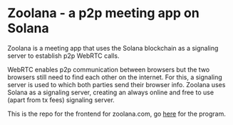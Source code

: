 # Zoolana - a p2p meeting app on Solana

Zoolana is a meeting app that uses the Solana blockchain as a signaling server to establish p2p WebRTC calls.

WebRTC enables p2p communication between browsers but the two browsers still need to find each other on the internet. For this, a signaling server is used to which both parties send their browser info. Zoolana uses Solana as a signaling server, creating an always online and free to use (apart from tx fees) signaling server.

This is the repo for the frontend for zoolana.com, go [here](https://github.com/paul-schaaf/zoolana-program) for the program.
